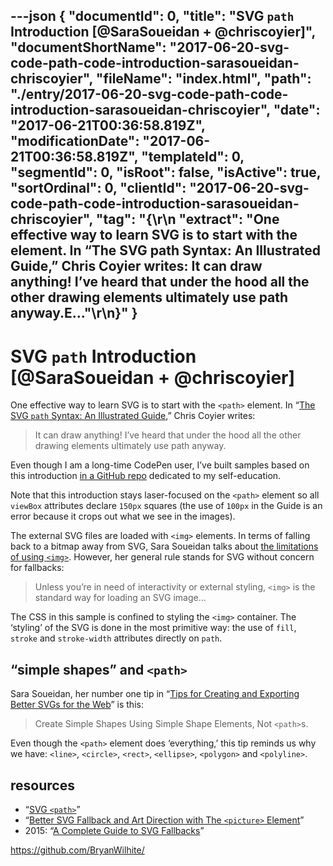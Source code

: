 ---json
{
  "documentId": 0,
  "title": "SVG <code>path</code> Introduction [@SaraSoueidan + @chriscoyier]",
  "documentShortName": "2017-06-20-svg-code-path-code-introduction-sarasoueidan-chriscoyier",
  "fileName": "index.html",
  "path": "./entry/2017-06-20-svg-code-path-code-introduction-sarasoueidan-chriscoyier",
  "date": "2017-06-21T00:36:58.819Z",
  "modificationDate": "2017-06-21T00:36:58.819Z",
  "templateId": 0,
  "segmentId": 0,
  "isRoot": false,
  "isActive": true,
  "sortOrdinal": 0,
  "clientId": "2017-06-20-svg-code-path-code-introduction-sarasoueidan-chriscoyier",
  "tag": "{\r\n  \"extract\": \"One effective way to learn SVG is to start with the <path> element. In “The SVG path Syntax: An Illustrated Guide,” Chris Coyier writes: It can draw anything! I’ve heard that under the hood all the other drawing elements ultimately use path anyway.E...\"\r\n}"
}
---

# SVG <code>path</code> Introduction [@SaraSoueidan + @chriscoyier]

One effective way to learn SVG is to start with the `<path>` element. In “[The SVG `path` Syntax: An Illustrated Guide](https://css-tricks.com/svg-path-syntax-illustrated-guide/),” Chris Coyier writes:

<blockquote>

It can draw anything! I’ve heard that under the hood all the other drawing elements ultimately use path anyway.

</blockquote>

Even though I am a long-time CodePen user, I’ve built samples based on this introduction [in a GitHub repo](https://github.com/BryanWilhite/nodejs/tree/master/svg-path) dedicated to my self-education.

Note that this introduction stays laser-focused on the `<path>` element so all `viewBox` attributes declare `150px` squares (the use of `100px` in the Guide is an error because it crops out what we see in the images).

The external SVG files are loaded with `<img>` elements. In terms of falling back to a bitmap away from SVG, Sara Soueidan talks about [the limitations of using `<img>`](https://www.sarasoueidan.com/blog/svg-picture/). However, her general rule stands for SVG without concern for fallbacks:

<blockquote>

Unless you’re in need of interactivity or external styling, `<img>` is the standard way for loading an SVG image…

</blockquote>

The CSS in this sample is confined to styling the `<img>` container. The ‘styling’ of the SVG is done in the most primitive way: the use of `fill`, `stroke` and `stroke-width` attributes directly on `path`.

## “simple shapes” and `<path>`

Sara Soueidan, her number one tip in “[Tips for Creating and Exporting Better SVGs for the Web](http://www.sarasoueidan.com/blog/svg-tips-for-designers/)” is this:

<blockquote>

Create Simple Shapes Using Simple Shape Elements, Not `<path>`s.

</blockquote>

Even though the `<path>` element does ‘everything,’ this tip reminds us why we have: `<line>`, `<circle>`, `<rect>`, `<ellipse>`, `<polygon>` and `<polyline>`.

## resources

* “[SVG `<path>`](https://www.w3schools.com/graphics/svg_path.asp)”
* “[Better SVG Fallback and Art Direction with The `<picture>` Element](https://www.sarasoueidan.com/blog/svg-picture/)”
* 2015: “[A Complete Guide to SVG Fallbacks](https://css-tricks.com/a-complete-guide-to-svg-fallbacks/)”

<https://github.com/BryanWilhite/>

